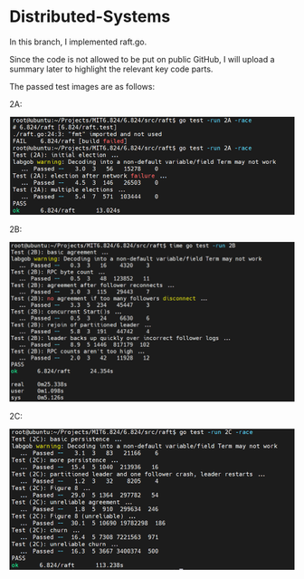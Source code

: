 # Distributed-Systems
In this branch, I implemented raft.go. 

Since the code is not allowed to be put on public GitHub, I will upload a summary later to highlight the relevant key code parts. 

The passed test images are as follows:

2A:

![image](https://github.com/HanLi05869/Distributed-Systems/blob/RAFT/img/2A.png)

2B:

![image](https://github.com/HanLi05869/Distributed-Systems/blob/RAFT/img/2B.png)

2C:

![image](https://github.com/HanLi05869/Distributed-Systems/blob/RAFT/img/2C.png)
